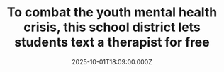 ---
title: "To combat the youth mental health crisis, this school district lets students text a therapist for free"
date: 2025-10-01T18:09:00.000Z
category: Human Kindness
externalLink: "https://www.goodgoodgood.co/articles/students-text-therapists-in-school"
image: ""
excerpt: "While some schools move to ban smartphones, this district has made an exception.…"
---